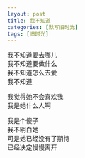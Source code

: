 ```yaml
---
layout: post
title: 我不知道
categories: [默写旧时光]
tags: [旧时光]
---
```

我不知道要去哪儿       
我不知道要做什么    
我不知道怎么去爱    
我不知道    

我觉得她不会喜欢我    
我是她什么人啊    

我是个傻子   
我不明白她       
可是她已经没有了期待   
已经决定慢慢离开   

